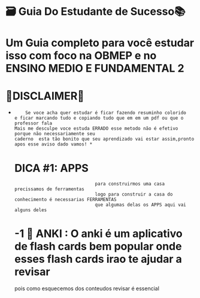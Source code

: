 #                                🗃️ Guia Do Estudante de Sucesso📚
#       Um Guia completo para você estudar isso com foco na OBMEP e no ENSINO MEDIO E FUNDAMENTAL 2 

  #                                    🛑DISCLAIMER🛑
*         Se voce acha quer estudar é ficar fazendo resuminho colorido 
      e ficar marcando tudo e copiando tudo que em em um pdf ou que o professor fala
      Mais me desculpe voce estuda ERRADO esse metodo não é efetivo porque não necessariamente seu 
      caderno  esta tão bonito que seu aprendizado vai estar assim,pronto apos esse aviso dado vamos! *
  #                                         DICA #1: APPS
                                    para construirmos uma casa precissamos de ferramentas
                                    logo para construir a casa do conhecimento é necessarias FERRAMENTAS 
                                    que algumas delas os APPS aqui vai alguns deles
   # -1 🌟 ANKI : O anki é um aplicativo de flash cards bem popular onde esses flash cards irao te ajudar a revisar
   pois como esquecemos dos conteudos revisar é essencial
   
   
